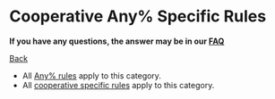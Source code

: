 # Cooperative Any% Specific Rules

**If you have any questions, the answer may be in our
[FAQ](https://www.speedrun.com/mcbe/thread/vdv9t)**

[Back](../README.md)

* All [Any% rules](./any.md) apply to this category.
* All [cooperative specific rules](../coop/README.md) apply to this category.
